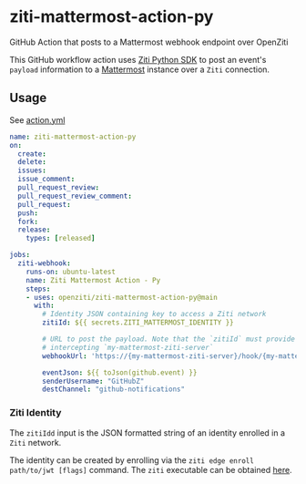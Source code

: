 # ziti-mattermost-action-py
GitHub Action that posts to a Mattermost webhook endpoint over OpenZiti

This GitHub workflow action uses [Ziti Python SDK](https://github.com/openziti/ziti-sdk-py) to post an event's `payload` information to a [Mattermost](https://mattermost.com/) instance over a `Ziti` connection.  


## Usage

See [action.yml](action.yml)

```yml
name: ziti-mattermost-action-py
on:
  create:
  delete:
  issues:
  issue_comment:
  pull_request_review:
  pull_request_review_comment:
  pull_request:
  push:
  fork:
  release:
    types: [released]

jobs:
  ziti-webhook:
    runs-on: ubuntu-latest
    name: Ziti Mattermost Action - Py
    steps:
    - uses: openziti/ziti-mattermost-action-py@main
      with:
        # Identity JSON containing key to access a Ziti network
        zitiId: ${{ secrets.ZITI_MATTERMOST_IDENTITY }}

        # URL to post the payload. Note that the `zitiId` must provide access to a service 
        # intercepting `my-mattermost-ziti-server`
        webhookUrl: 'https://{my-mattermost-ziti-server}/hook/{my-mattermost-webhook-id}}'

        eventJson: ${{ toJson(github.event) }}
        senderUsername: "GitHubZ"
        destChannel: "github-notifications"
```

### Ziti Identity

The `zitiIdd` input is the JSON formatted string of an identity enrolled  in a `Ziti` network.

The identity can be created by enrolling via the `ziti edge enroll path/to/jwt [flags]` command.  The `ziti` executable can be obtained [here](https://github.com/openziti/ziti/releases/latest).
